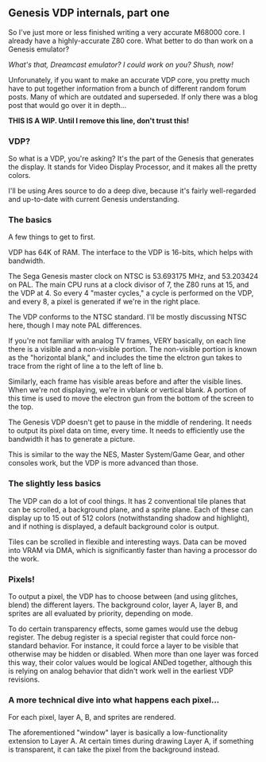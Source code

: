 ## Genesis VDP internals, part one

So I've just more or less finished writing a very accurate M68000 core. I already have a highly-accurate Z80 core. What better to do than work on a Genesis emulator?

*What's that, Dreamcast emulator? I could work on you? Shush, now!*

Unforunately, if you want to make an accurate VDP core, you pretty much have to put together information from a bunch of different random forum posts. Many of which are outdated and superseded. If only there was a blog post that would go over it in depth...

__THIS IS A WIP. Until I remove this line, don't trust this!__

### VDP?

So what is a VDP, you're asking? It's the part of the Genesis that generates the display. It stands for Video Display Processor, and it makes all the pretty colors.

I'll be using Ares source to do a deep dive, because it's fairly well-regarded and up-to-date with current Genesis understanding.

### The basics

A few things to get to first.

VDP has 64K of RAM. The interface to the VDP is 16-bits, which helps with bandwidth.

The Sega Genesis master clock on NTSC is 53.693175 MHz, and 53.203424 on PAL. The main CPU runs at a clock divisor of 7, the Z80 runs at 15, and the VDP at 4. So every 4 "master cycles," a cycle is performed on the VDP, and every 8, a pixel is generated if we're in the right place.

The VDP conforms to the NTSC standard. I'll be mostly discussing NTSC here, though I may note PAL differences.

If you're not familiar with analog TV frames, VERY basically, on each line there is a visible and a non-visible portion. The non-visible portion is known as the "horizontal blank," and includes the time the elctron gun takes to trace from the right of line a to the left of line b.

Similarly, each frame has visible areas before and after the visible lines. When we're not displaying, we're in vblank or vertical blank. A portion of this time is used to move the electron gun from the bottom of the screen to the top.

The Genesis VDP doesn't get to pause in the middle of rendering. It needs to output its pixel data on time, every time. It needs to efficiently use the bandwidth it has to generate a picture.

This is similar to the way the NES, Master System/Game Gear, and other consoles work, but the VDP is more advanced than those.

### The slightly less basics

The VDP can do a lot of cool things. It has 2 conventional tile planes that can be scrolled, a background plane, and a sprite plane. Each of these can display up to 15 out of 512 colors (notwithstanding shadow and highlight), and if nothing is displayed, a default background color is output.

Tiles can be scrolled in flexible and interesting ways. Data can be moved into VRAM via DMA, which is significantly faster than having a processor do the work.

### Pixels!

To output a pixel, the VDP has to choose between (and using glitches, blend) the different layers. The background color, layer A, layer B, and sprites are all evaluated by priority, depending on mode. 

To do certain transparency effects, some games would use the debug register. The debug register is a special register that could force non-standard behavior. For instance, it could force a layer to be visible that otherwise may be hidden or disabled. When more than one layer was forced this way, their color values would be logical ANDed together, although this is relying on analog behavior that didn't work well in the earliest VDP revisions.

### A more technical dive into what happens each pixel...
For each pixel, layer A, B, and sprites are rendered.

The aforementioned "window" layer is basically a low-functionality extension to Layer A. At certain times during drawing Layer A, if something is transparent, it can take the pixel from the background instead.  